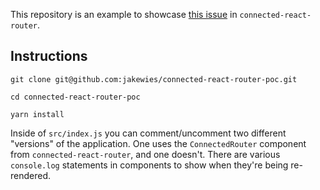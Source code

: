 This repository is an example to showcase [this issue](https://github.com/supasate/connected-react-router/issues/205) in `connected-react-router`.

## Instructions

```
git clone git@github.com:jakewies/connected-react-router-poc.git

cd connected-react-router-poc

yarn install
```

Inside of `src/index.js` you can comment/uncomment two different "versions" of the application. One uses the `ConnectedRouter` component from `connected-react-router`, and one doesn't. There are various `console.log` statements in components to show when they're being re-rendered.
